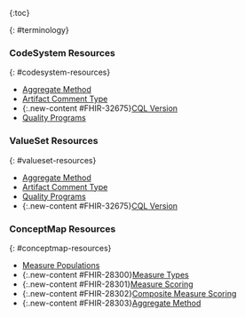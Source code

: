 {:toc}

{: #terminology}

### CodeSystem Resources
{: #codesystem-resources}

-  [Aggregate Method](CodeSystem-aggregate-method.html)
-  [Artifact Comment Type](CodeSystem-artifact-comment-type.html)
-  {:.new-content #FHIR-32675}[CQL Version](CodeSystem-cql-version.html)
-  [Quality Programs](CodeSystem-quality-programs.html)

### ValueSet Resources
{: #valueset-resources}

-  [Aggregate Method](ValueSet-aggregate-method.html)
-  [Artifact Comment Type](ValueSet-artifact-comment-type.html)
-  [Quality Programs](ValueSet-quality-programs.html)
-  {:.new-content #FHIR-32675}[CQL Version](ValueSet-cql-version.html)

### ConceptMap Resources
{: #conceptmap-resources}

-  [Measure Populations](ConceptMap-measure-populations.html)
-  {:.new-content #FHIR-28300}[Measure Types](ConceptMap-measure-types.html)
-  {:.new-content #FHIR-28301}[Measure Scoring](ConceptMap-measure-scoring.html)
-  {:.new-content #FHIR-28302}[Composite Measure Scoring](ConceptMap-composite-measure-scoring.html)
-  {:.new-content #FHIR-28303}[Aggregate Method](ConceptMap-aggregate-method.html)

